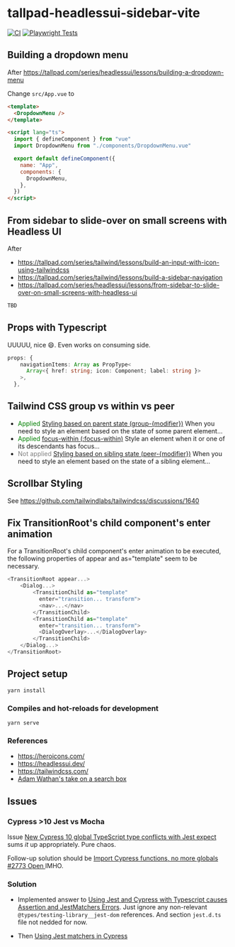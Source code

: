 # tallpad-headlessui-sidebar-vite

[![CI](https://github.com/joma74/tallpad-headlessui-sidebar-vite/actions/workflows/ci.yml/badge.svg)](https://github.com/joma74/tallpad-headlessui-sidebar-vite/actions/workflows/ci.yml) [![Playwright Tests](https://github.com/joma74/tallpad-headlessui-sidebar-vite/actions/workflows//playwright.e2e.yml/badge.svg)](https://github.com/joma74/tallpad-headlessui-sidebar-vite/actions/workflows/playwright.e2e.yml)

## Building a dropdown menu

After https://tallpad.com/series/headlessui/lessons/building-a-dropdown-menu

Change `src/App.vue` to

```html
<template>
  <DropdownMenu />
</template>

<script lang="ts">
  import { defineComponent } from "vue"
  import DropdownMenu from "./components/DropdownMenu.vue"

  export default defineComponent({
    name: "App",
    components: {
      DropdownMenu,
    },
  })
</script>
```

## From sidebar to slide-over on small screens with Headless UI

After

- https://tallpad.com/series/tailwind/lessons/build-an-input-with-icon-using-tailwindcss
- https://tallpad.com/series/tailwind/lessons/build-a-sidebar-navigation
- https://tallpad.com/series/headlessui/lessons/from-sidebar-to-slide-over-on-small-screens-with-headless-ui

```html
TBD
```

## Props with Typescript

UUUUU, nice :smile:. Even works on consuming side.

```ts
props: {
    navigationItems: Array as PropType<
      Array<{ href: string; icon: Component; label: string }>
    >,
  },
```

## Tailwind CSS group vs within vs peer

- <span style="color:green">Applied</span> [Styling based on parent state (group-{modifier})](https://tailwindcss.com/docs/hover-focus-and-other-states#styling-based-on-parent-state)
  When you need to style an element based on the state of some parent element...
- <span style="color:green">Applied</span> [focus-within (:focus-within)](https://tailwindcss.com/docs/hover-focus-and-other-states#focus-within) Style an element when it or one of its descendants has focus...
- <span style="color:gray">Not applied</span> [Styling based on sibling state (peer-{modifier})](https://tailwindcss.com/docs/hover-focus-and-other-states#styling-based-on-sibling-state) When you need to style an element based on the state of a sibling element...

## Scrollbar Styling

See https://github.com/tailwindlabs/tailwindcss/discussions/1640

## Fix TransitionRoot's child component's enter animation

For a TransitionRoot's child component's enter animation to be executed, the following properties of appear and as="template" seem to be necessary.

```ts
<TransitionRoot appear...>
    <Dialog...>
        <TransitionChild as="template"
          enter="transition... transform">
          <nav>...</nav>
        </TransitionChild>
        <TransitionChild as="template"
          enter="transition... transform">
          <DialogOverlay>...</DialogOverlay>
        </TransitionChild>
    </Dialog...>
</TransitionRoot>
```

## Project setup

```
yarn install
```

### Compiles and hot-reloads for development

```
yarn serve
```

### References

- https://heroicons.com/
- https://headlessui.dev/
- https://tailwindcss.com/
- [Adam Wathan's take on a search box](https://youtu.be/6xgMkGMIudE?t=1821)

## Issues

### Cypress >10 Jest vs Mocha

Issue [New Cypress 10 global TypeScript type conflicts with Jest expect](https://github.com/cypress-io/cypress/issues/22059) sums _it_ up appropriately. Pure chaos.

Follow-up solution should be [Import Cypress functions, no more globals #2773
Open
](https://github.com/cypress-io/cypress/issues/2773) IMHO.

### Solution

- Implemented answer to [Using Jest and Cypress with Typescript causes Assertion and JestMatchers Errors](https://stackoverflow.com/a/72579711). Just ignore any non-relevant `@types/testing-library__jest-dom` references. And section `jest.d.ts` file not nedded for now.

- Then [Using Jest matchers in Cypress](https://medium.com/@NicholasBoll/using-jest-matchers-in-cypress-5e8e7281f5dd)
